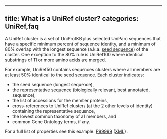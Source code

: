 
---
title: What is a UniRef cluster?
categories: UniRef,faq
---

A UniRef cluster is a set of UniProtKB plus selected UniParc sequences that have a specific minimum percent of sequence identity, and a minimum of 80% overlap with the longest sequence (a.k.a. [seed sequence](http://www.uniprot.org/help/uniref%5Fseed)) of the cluster. One exception to the 80% rule is UniRef100 where identical substrings of 11 or more amino acids are merged.

For example, UniRef50 contains sequences clusters where all members are at least 50% identical to the seed sequence. Each cluster indicates:

*   the seed sequence (longest sequence),
*   the representative sequence (biologically relevant, best annotated, sequence),
*   the list of accessions for the member proteins,
*   cross-references to UniRef clusters (at the 2 other levels of identity) containing the representative sequence,
*   the lowest common taxonomy of all members, and
*   common Gene Ontology terms, if any.

For a full list of properties see this example: [P99999](http://www.uniprot.org/uniref/UniRef100%5FP99999) ([XML](http://www.uniprot.org/uniref/UniRef100%5FP99999.xml)) .
        